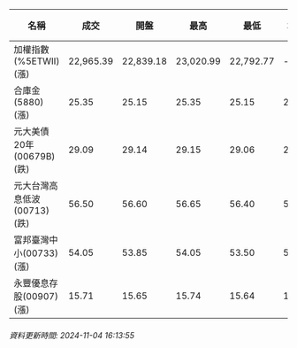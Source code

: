 | 名稱 | 成交 | 開盤 | 最高 | 最低 | 均價 | 成交金額(億) | 昨收 | 漲跌幅 | 漲跌 | 總量 | 昨量 | 振幅 |
| -------- | -------- | -------- | -------- |-------- | -------- | -------- |-------- |-------- |-------- | -------- | -------- |-------- |
|加權指數(%5ETWII) (漲)|22,965.39|22,839.18|23,020.99|22,792.77|-|3,123.53|22,780.08|0.81%|185.31|6,587,359|0|1.00%|
|合庫金(5880) (漲)|25.35|25.15|25.35|25.15|25.28|1.42|25.15|0.80%|0.20|5,624|15,626|0.80%|
|元大美債20年(00679B) (跌)|29.09|29.14|29.15|29.06|29.09|21.92|29.39|1.02%|0.30|75,340|37,261|0.31%|
|元大台灣高息低波(00713) (跌)|56.50|56.60|56.65|56.40|56.49|8.57|56.55|0.09%|0.05|15,164|15,500|0.44%|
|富邦臺灣中小(00733) (漲)|54.05|53.85|54.05|53.50|53.77|0.473|53.75|0.56%|0.30|879|1,187|1.02%|
|永豐優息存股(00907) (漲)|15.71|15.65|15.74|15.64|15.69|0.338|15.63|0.51%|0.08|2,153|4,104|0.64%|
###### 資料更新時間: 2024-11-04 16:13:55